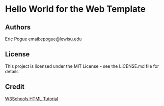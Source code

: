 # Hello World for the Web Template

## Authors
Eric Pogue [email:epogue@lewisu.edu](mailto:epogue@lewisu.edu)

## License
This project is licensed under the MIT License - see the LICENSE.md file for details

## Credit
[W3Schools HTML Tutorial](https://www.w3schools.com/html/)
